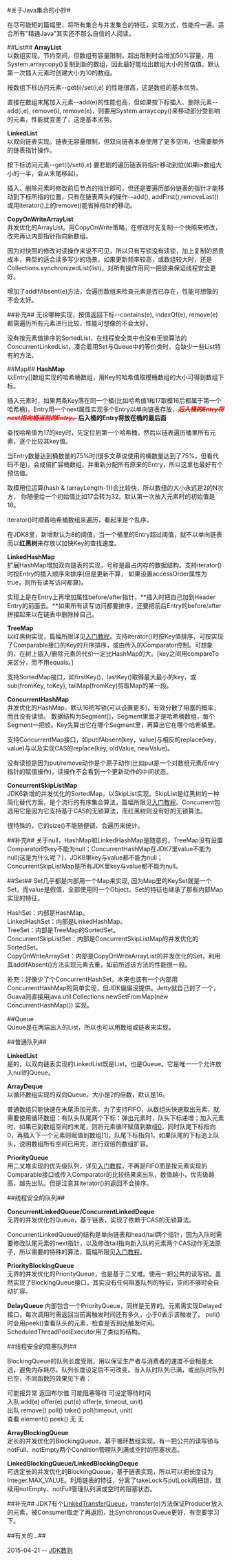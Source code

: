 #关于Java集合的小抄#

在尽可能短的篇幅里，将所有集合与并发集合的特征，实现方式，性能捋一遍。适合所有"精通Java"其实还不那么自信的人阅读。

##List##
**ArrayList**  
以数组实现。节约空间，但数组有容量限制。超出限制时会增加50%容量，用System.arraycopy()复制到新的数组，因此最好能给出数组大小的预估值。默认第一次插入元素时创建大小为10的数组。

按数组下标访问元素--get(i)/set(i,e) 的性能很高，这是数组的基本优势。

直接在数组末尾加入元素--add(e)的性能也高，但如果按下标插入、删除元素--add(i,e), remove(i), remove(e)，则要用System.arraycopy()来移动部分受影响的元素，性能就变差了，这是基本劣势。

**LinkedList**  
以双向链表实现。链表无容量限制，但双向链表本身使用了更多空间，也需要额外的链表指针操作。

按下标访问元素--get(i)/set(i,e) 要悲剧的遍历链表将指针移动到位(如果i>数组大小的一半，会从末尾移起)。

插入、删除元素时修改前后节点的指针即可，但还是要遍历部分链表的指针才能移动到下标所指的位置，只有在链表两头的操作--add(), addFirst(),removeLast()或用iterator()上的remove()能省掉指针的移动。

**CopyOnWriteArrayList**  
并发优化的ArrayList。用CopyOnWrite策略，在修改时先复制一个快照来修改，改完再让内部指针指向新数组。

因为对快照的修改对读操作来说不可见，所以只有写锁没有读锁，加上复制的昂贵成本，典型的适合读多写少的场景。如果更新频率较高，或数组较大时，还是Collections.synchronizedList(list)，对所有操作用同一把锁来保证线程安全更好。

增加了addIfAbsent(e)方法，会遍历数组来检查元素是否已存在，性能可想像的不会太好。

##补充##
无论哪种实现，按值返回下标--contains(e), indexOf(e), remove(e) 都需遍历所有元素进行比较，性能可想像的不会太好。

没有按元素值排序的SortedList，在线程安全类中也没有无锁算法的ConcurrentLinkedList，凑合着用Set与Queue中的等价类时，会缺少一些List特有的方法。

##Map##
**HashMap**  
以Entry[]数组实现的哈希桶数组，用Key的哈希值取模桶数组的大小可得到数组下标。

插入元素时，如果两条Key落在同一个桶(比如哈希值1和17取模16后都属于第一个哈希桶)，Entry用一个next属性实现多个Entry以单向链表存放，<font color="red">**~~_后入桶的Entry将next指向桶当前的Entry。_~~**</font>**后入桶的Entry将放在桶的最后面**

查找哈希值为17的key时，先定位到第一个哈希桶，然后以链表遍历桶里所有元素，逐个比较其key值。

当Entry数量达到桶数量的75%时(很多文章说使用的桶数量达到了75%，但看代码不是)，会成倍扩容桶数组，并重新分配所有原来的Entry，所以这里也最好有个预估值。

取模用位运算(hash & (arrayLength-1))会比较快，所以数组的大小永远是2的N次方， 你随便给一个初始值比如17会转为32。默认第一次放入元素时的初始值是16。

iterator()时顺着哈希桶数组来遍历，看起来是个乱序。

在JDK8里，新增默认为8的阈值，当一个桶里的Entry超过阈值，就不以单向链表而以**红黑树**来存放以加快Key的查找速度。

**LinkedHashMap**  
扩展HashMap增加双向链表的实现，号称是最占内存的数据结构。支持iterator()时按Entry的插入顺序来排序(但是更新不算， 如果设置accessOrder属性为true，则所有读写访问都算)。

实现上是在Entry上再增加属性before/after指针，**插入时把自己加到Header Entry的前面去。**如果所有读写访问都要排序，还要把前后Entry的before/after拼接起来以在链表中删除掉自己。

**TreeMap**  
以红黑树实现，篇幅所限详见[入门教程](https://github.com/julycoding/The-Art-Of-Programming-By-July/blob/master/ebook/zh/03.01.md)。支持iterator()时按Key值排序，可按实现了Comparable接口的Key的升序排序，或由传入的Comparator控制。可想象的，在树上插入/删除元素的代价一定比HashMap的大。[key之间用compareTo来区分，而不用equals。]

支持SortedMap接口，如firstKey()，lastKey()取得最大最小的key，或sub(fromKey, toKey), tailMap(fromKey)剪取Map的某一段。

**ConcurrentHashMap**  
并发优化的HashMap，默认16把写锁(可以设置更多)，有效分散了阻塞的概率，而且没有读锁。
数据结构为Segment[]，Segment里面才是哈希桶数组，每个Segment一把锁。Key先算出它在哪个Segment里，再算出它在哪个哈希桶里。

支持ConcurrentMap接口，如putIfAbsent(key，value)与相反的replace(key，value)与以及实现CAS的replace(key, oldValue, newValue)。

没有读锁是因为put/remove动作是个原子动作(比如put是一个对数组元素/Entry 指针的赋值操作)，读操作不会看到一个更新动作的中间状态。

**ConcurrentSkipListMap**  
JDK6新增的并发优化的SortedMap，以SkipList实现。SkipList是红黑树的一种简化替代方案，是个流行的有序集合算法，篇幅所限见[入门教程](http://blog.sina.com.cn/s/blog_72995dcc01017w1t.html)。Concurrent包选用它是因为它支持基于CAS的无锁算法，而红黑树则没有好的无锁算法。

很特殊的，它的size()不能随便调，会遍历来统计。

##补充##
关于null，HashMap和LinkedHashMap是随意的，TreeMap没有设置Comparator时key不能为null；ConcurrentHashMap在JDK7里value不能为null(这是为什么呢？)，JDK8里key与value都不能为null；ConcurrentSkipListMap是所有JDK里key与value都不能为null。

##Set##
Set几乎都是内部用一个Map来实现, 因为Map里的KeySet就是一个Set，而value是假值，全部使用同一个Object。Set的特征也继承了那些内部Map实现的特征。

HashSet：内部是HashMap。  
LinkedHashSet：内部是LinkedHashMap。  
TreeSet：内部是TreeMap的SortedSet。  
ConcurrentSkipListSet：内部是ConcurrentSkipListMap的并发优化的SortedSet。  
CopyOnWriteArraySet：内部是CopyOnWriteArrayList的并发优化的Set，利用其addIfAbsent()方法实现元素去重，如前所述该方法的性能很一般。

补充：好像少了个ConcurrentHashSet，本来也该有一个内部用ConcurrentHashMap的简单实现，但JDK偏偏没提供。Jetty就自己封了一个，Guava则直接用java.util.Collections.newSetFromMap(new ConcurrentHashMap()) 实现。

##Queue  
Queue是在两端出入的List，所以也可以用数组或链表来实现。

##普通队列##

**LinkedList**  
是的，以双向链表实现的LinkedList既是List，也是Queue。它是唯一一个允许放入null的Queue。

**ArrayDeque**  
以循环数组实现的双向Queue。大小是2的倍数，默认是16。

普通数组只能快速在末尾添加元素，为了支持FIFO，从数组头快速取出元素，就需要使用循环数组：有队头队尾两个下标：弹出元素时，队头下标递增；加入元素时，如果已到数组空间的末尾，则将元素循环赋值到数组[0](如果此时队头下标大于0，说明队头弹出过元素，有空位)，同时队尾下标指向0，再插入下一个元素则赋值到数组[1]，队尾下标指向1。如果队尾的下标追上队头，说明数组所有空间已用完，进行双倍的数组扩容。

**PriorityQueue**  
用二叉堆实现的优先级队列，详见[入门教程](http://blog.csdn.net/lcore/article/details/9100073)，不再是FIFO而是按元素实现的Comparable接口或传入Comparator的比较结果来出队，数值越小，优先级越高，越先出队。但是注意其iterator()的返回不会排序。


##线程安全的队列##

**ConcurrentLinkedQueue/ConcurrentLinkedDeque**  
无界的并发优化的Queue，基于链表，实现了依赖于CAS的无锁算法。

ConcurrentLinkedQueue的结构是单向链表和head/tail两个指针，因为入队时需要修改队尾元素的next指针，以及修改tail指向新入队的元素两个CAS动作无法原子，所以需要的特殊的算法，篇幅所限见[入门教程](http://www.ibm.com/developerworks/cn/java/j-jtp04186/)。

**PriorityBlockingQueue**  
无界的并发优化的PriorityQueue，也是基于二叉堆。使用一把公共的读写锁。虽然实现了BlockingQueue接口，其实没有任何阻塞队列的特征，空间不够时会自动扩容。

**DelayQueue**
内部包含一个PriorityQueue，同样是无界的。元素需实现Delayed接口，每次调用时需返回当前离触发时间还有多久，小于0表示该触发了。
pull()时会用peek()查看队头的元素，检查是否到达触发时间。ScheduledThreadPoolExecutor用了类似的结构。


##线程安全的阻塞队列##

BlockingQueue的队列长度受限，用以保证生产者与消费者的速度不会相差太远，避免内存耗尽。队列长度设定后不可改变。当入队时队列已满，或出队时队列已空，不同函数的效果见下表：

可能报异常	返回布尔值	可能阻塞等待	可设定等待时间  
入队	add(e)	offer(e)	put(e)	offer(e, timeout, unit)  
出队	remove()	poll()	take()	poll(timeout, unit)  
查看	element()	peek()	无	无  

**ArrayBlockingQueue**  
定长的并发优化的BlockingQueue，基于循环数组实现。有一把公共的读写锁与notFull、notEmpty两个Condition管理队列满或空时的阻塞状态。

**LinkedBlockingQueue/LinkedBlockingDeque**  
可选定长的并发优化的BlockingQueue，基于链表实现，所以可以把长度设为Integer.MAX_VALUE。利用链表的特征，分离了takeLock与putLock两把锁，继续用notEmpty、notFull管理队列满或空时的阻塞状态。

##补充##
JDK7有个[LinkedTransferQueue](http://ifeve.com/java-transfer-queue/)，transfer(e)方法保证Producer放入的元素，被Consumer取走了再返回，比SynchronousQueue更好，有空要学习下。

##有关的...##

2015-04-21 -- [JDK数则](http://calvin1978.blogcn.com/articles/jdk.html)
